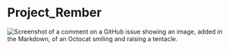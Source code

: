 # Project_Rember

![Screenshot of a comment on a GitHub issue showing an image, added in the Markdown, of an Octocat smiling and raising a tentacle.]([https://myoctocat.com/assets/images/base-octocat.svg](https://yt3.googleusercontent.com/pMMg2IwId8WFXAOGqp9whyLXQMa23FXe3JAmxPWHVzSaMowcELdR-YoySutJJv7cFR4KdSLuBUg=s900-c-k-c0x00ffffff-no-rj)https://yt3.googleusercontent.com/pMMg2IwId8WFXAOGqp9whyLXQMa23FXe3JAmxPWHVzSaMowcELdR-YoySutJJv7cFR4KdSLuBUg=s900-c-k-c0x00ffffff-no-rj)

